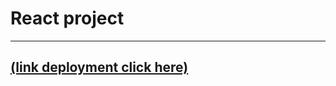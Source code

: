 # React project 
------------------------------
[(link deployment click here)](https://main--react-project-task1.netlify.app/)
-----------------------------
